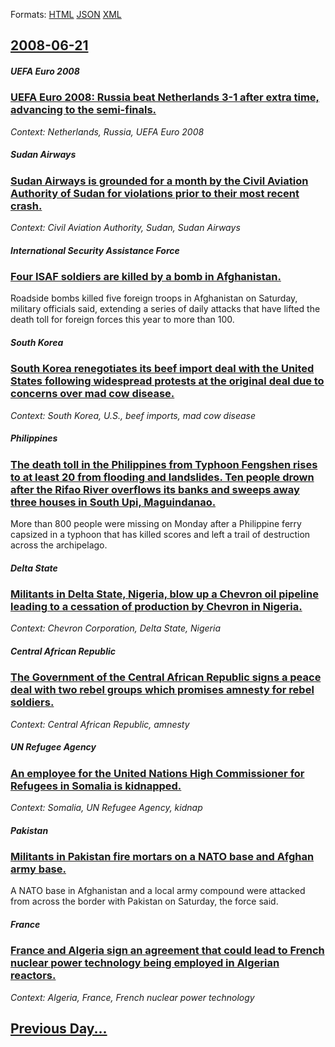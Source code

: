 
Formats: [HTML](2008/06/21/index.html)  [JSON](2008/06/21/index.json)  [XML](2008/06/21/index.xml)  

## [2008-06-21](/news/2008/06/21/index.md)

##### UEFA Euro 2008
### [ UEFA Euro 2008: Russia beat Netherlands 3-1 after extra time, advancing to the semi-finals. ](/news/2008/06/21/uefa-euro-2008-russia-beat-netherlands-3-1-after-extra-time-advancing-to-the-semi-finals.md)
_Context: Netherlands, Russia, UEFA Euro 2008_

##### Sudan Airways
### [ Sudan Airways is grounded for a month by the Civil Aviation Authority of Sudan for violations prior to their most recent crash. ](/news/2008/06/21/sudan-airways-is-grounded-for-a-month-by-the-civil-aviation-authority-of-sudan-for-violations-prior-to-their-most-recent-crash.md)
_Context: Civil Aviation Authority, Sudan, Sudan Airways_

##### International Security Assistance Force
### [ Four ISAF soldiers are killed by a bomb in Afghanistan. ](/news/2008/06/21/four-isaf-soldiers-are-killed-by-a-bomb-in-afghanistan.md)
Roadside bombs killed five foreign troops in Afghanistan on Saturday, military officials said, extending a series of daily attacks that have lifted the death toll for foreign forces this year to more than 100. 

##### South Korea
### [ South Korea renegotiates its beef import deal with the United States following widespread protests at the original deal due to concerns over mad cow disease. ](/news/2008/06/21/south-korea-renegotiates-its-beef-import-deal-with-the-united-states-following-widespread-protests-at-the-original-deal-due-to-concerns-ove.md)
_Context: South Korea, U.S., beef imports, mad cow disease_

##### Philippines
### [ The death toll in the Philippines from Typhoon Fengshen rises to at least 20 from flooding and landslides. Ten people drown after the Rifao River overflows its banks and sweeps away three houses in South Upi, Maguindanao. ](/news/2008/06/21/the-death-toll-in-the-philippines-from-typhoon-fengshen-rises-to-at-least-20-from-flooding-and-landslides-ten-people-drown-after-the-rifao.md)
More than 800 people were missing on Monday after a Philippine ferry capsized in a typhoon that has killed scores and left a trail of destruction across the archipelago.

##### Delta State
### [ Militants in Delta State, Nigeria, blow up a Chevron oil pipeline leading to a cessation of production by Chevron in Nigeria. ](/news/2008/06/21/militants-in-delta-state-nigeria-blow-up-a-chevron-oil-pipeline-leading-to-a-cessation-of-production-by-chevron-in-nigeria.md)
_Context: Chevron Corporation, Delta State, Nigeria_

##### Central African Republic
### [ The Government of the Central African Republic signs a peace deal with two rebel groups which promises amnesty for rebel soldiers. ](/news/2008/06/21/the-government-of-the-central-african-republic-signs-a-peace-deal-with-two-rebel-groups-which-promises-amnesty-for-rebel-soldiers.md)
_Context: Central African Republic, amnesty_

##### UN Refugee Agency
### [ An employee for the United Nations High Commissioner for Refugees in Somalia is kidnapped. ](/news/2008/06/21/an-employee-for-the-united-nations-high-commissioner-for-refugees-in-somalia-is-kidnapped.md)
_Context: Somalia, UN Refugee Agency, kidnap_

##### Pakistan
### [ Militants in Pakistan fire mortars on a NATO base and Afghan army base. ](/news/2008/06/21/militants-in-pakistan-fire-mortars-on-a-nato-base-and-afghan-army-base.md)
 A NATO base in Afghanistan and a local army compound were attacked from across the border with Pakistan on Saturday, the force said. 

##### France
### [ France and Algeria sign an agreement that could lead to French nuclear power technology being employed in Algerian reactors. ](/news/2008/06/21/france-and-algeria-sign-an-agreement-that-could-lead-to-french-nuclear-power-technology-being-employed-in-algerian-reactors.md)
_Context: Algeria, France, French nuclear power technology_

## [Previous Day...](/news/2008/06/20/index.md)

